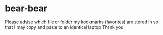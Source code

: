 # bear-bear
Please advise which file or folder my bookmarks (favorites) are stored in so that I may copy and paste to an identical laptop Thank you 
